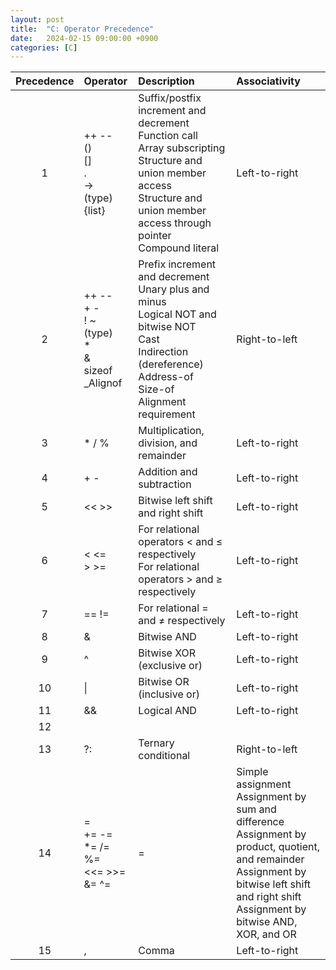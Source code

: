 ```yaml
---
layout: post
title:  "C: Operator Precedence"
date:   2024-02-15 09:00:00 +0900
categories: [C]
---
```


|Precedence|Operator|Description|Associativity|
|:---:|:---|:---|:---|
|1|++ --<br />()<br />[]<br />.<br />-><br />(type){list}|Suffix/postfix increment and decrement<br />Function call<br />Array subscripting<br />Structure and union member access<br />Structure and union member access through pointer<br />Compound literal|Left-to-right|
|2|++ --<br />+ -<br />! ~<br />(type)<br />*<br />&<br />sizeof<br />_Alignof|Prefix increment and decrement<br />Unary plus and minus<br />Logical NOT and bitwise NOT<br />Cast<br />Indirection (dereference)<br />	Address-of<br />Size-of<br />Alignment requirement|Right-to-left|
|3|	* / %|Multiplication, division, and remainder|Left-to-right|
|4|+ -|Addition and subtraction|Left-to-right|
|5|<< >>|Bitwise left shift and right shift|Left-to-right|
|6|	< <=<br/>> >=|For relational operators < and ≤ respectively<br />For relational operators > and ≥ respectively|Left-to-right|
|7|== !=|For relational = and ≠ respectively|Left-to-right|
|8|&|Bitwise AND|Left-to-right|
|9|^|Bitwise XOR (exclusive or)|Left-to-right|
|10|&#124;|Bitwise OR (inclusive or)|Left-to-right|
|11|&&|Logical AND|Left-to-right|
|12||||Logical OR|Left-to-right|
|13|?:|Ternary conditional|Right-to-left|
|14|=<br />+= -=<br />*= /= %=<br /><<= >>=<br />&= ^= |=|Simple assignment<br />Assignment by sum and difference<br />Assignment by product, quotient, and remainder<br />Assignment by bitwise left shift and right shift<br />Assignment by bitwise AND, XOR, and OR|Right-to-left|
|15|,|Comma|Left-to-right|
